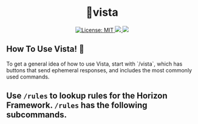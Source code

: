 <h1 align="center"> 🗻vista </h1>

<p align="center">

<a href="https://github.com/dispelll/vista/blob/main/LICENSE/">
<img src="https://img.shields.io/bower/l/vista" alt="License: MIT">
</a>

<a href="https://discord.gg/52EbV5xSVs">
<img src="https://img.shields.io/badge/Discord-Join%20Our%20Server!-blue"
</a>

<a href="https://www.patreon.com/horizonframework?utm_campaign=creatorshare_creator">
<img src=https://img.shields.io/badge/Patreon-Support%20Us!-Red>
</a>

</p>

<h2 align="left"> How To Use Vista! 🗻</h2>
To get a general idea of how to use Vista, start with `/vista`, which has buttons that send ephemeral responses, and includes the most commonly used commands. 

<h2 align="left" Rules Lookup! 🧑‍⚖️</h2>

Use `/rules` to lookup rules for the Horizon Framework. `/rules` has the following subcommands. 



